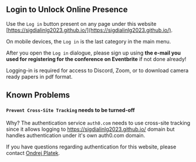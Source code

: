 ## Login to Unlock Online Presence 

Use the `Log in` button present on any page under this website [https://sigdialinlg2023.github.io/](https://sigdialinlg2023.github.io/).

On mobile devices, the `Log in` is the last category in the main menu.


After you open the `Log in` dialogue, please sign up using **the e-mail you used for registering for the conference on Eventbrite** if not done already!

Logging-in is required for access to Discord, Zoom, or to download camera ready papers in pdf format.

## Known Problems

####  `Prevent Cross-Site Tracking` needs to be turned-off
Why? The authentication service `auth0.com` needs to use cross-site tracking since it allows logging to https://sigdialinlg2023.github.io/ domain but handles authentication under it's own auth0.com domain.


If you have questions regarding authentication for this website, please contact <a href="https://ufal.mff.cuni.cz/ondrej-platek">Ondrej Platek</a>.
